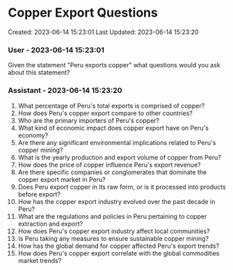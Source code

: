 # Copper Export Questions

Created: 2023-06-14 15:23:01
Last Updated: 2023-06-14 15:23:20

### User - 2023-06-14 15:23:01

Given the statement "Peru exports copper" what questions would you ask about this statement? 

### Assistant - 2023-06-14 15:23:20

1. What percentage of Peru's total exports is comprised of copper?
2. How does Peru's copper export compare to other countries?
3. Who are the primary importers of Peru's copper?
4. What kind of economic impact does copper export have on Peru's economy?
5. Are there any significant environmental implications related to Peru's copper mining?
6. What is the yearly production and export volume of copper from Peru?
7. How does the price of copper influence Peru's export revenue?
8. Are there specific companies or conglomerates that dominate the copper export market in Peru?
9. Does Peru export copper in its raw form, or is it processed into products before export?
10. How has the copper export industry evolved over the past decade in Peru?
11. What are the regulations and policies in Peru pertaining to copper extraction and export?
12. How does Peru's copper export industry affect local communities?
13. Is Peru taking any measures to ensure sustainable copper mining?
14. How has the global demand for copper affected Peru's export trends?
15. How does Peru's copper export correlate with the global commodities market trends?

